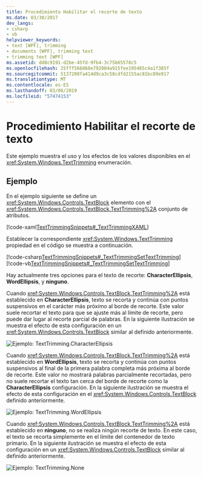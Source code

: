 ```yaml
---
title: Procedimiento Habilitar el recorte de texto
ms.date: 03/30/2017
dev_langs:
- csharp
- vb
helpviewer_keywords:
- text [WPF], trimming
- documents [WPF], trimming text
- trimming text [WPF]
ms.assetid: dd8c9191-d2be-45fd-9fb4-3c75b65578c5
ms.openlocfilehash: 25fff566868e792004a915fee195485c4a1f385f
ms.sourcegitcommit: 5137208fa414d9ca3c58cdfd2155ac81bc89e917
ms.translationtype: MT
ms.contentlocale: es-ES
ms.lasthandoff: 03/06/2019
ms.locfileid: "57474153"
---
```

# <a name="how-to-enable-text-trimming"></a>Procedimiento Habilitar el recorte de texto

Este ejemplo muestra el uso y los efectos de los valores disponibles en el <xref:System.Windows.TextTrimming> enumeración.

## <a name="example"></a>Ejemplo

En el ejemplo siguiente se define un <xref:System.Windows.Controls.TextBlock> elemento con el <xref:System.Windows.Controls.TextBlock.TextTrimming%2A> conjunto de atributos.

[!code-xaml[TextTrimmingSnippets#_TextTrimmingXAML](~/samples/snippets/csharp/VS_Snippets_Wpf/TextTrimmingSnippets/CSharp/Window1.xaml#_texttrimmingxaml)]

Establecer la correspondiente <xref:System.Windows.TextTrimming> propiedad en el código se muestra a continuación.

[!code-csharp[TextTrimmingSnippets#_TextTrimmingSetTextTrimming](~/samples/snippets/csharp/VS_Snippets_Wpf/TextTrimmingSnippets/CSharp/Window1.xaml.cs#_texttrimmingsettexttrimming)]
[!code-vb[TextTrimmingSnippets#_TextTrimmingSetTextTrimming](~/samples/snippets/visualbasic/VS_Snippets_Wpf/TextTrimmingSnippets/VisualBasic/Window1.xaml.vb#_texttrimmingsettexttrimming)]

Hay actualmente tres opciones para el texto de recorte: **CharacterEllipsis**, **WordEllipsis**, y **ninguno**.

Cuando <xref:System.Windows.Controls.TextBlock.TextTrimming%2A> está establecido en **CharacterEllipsis**, texto se recorta y continúa con puntos suspensivos en el carácter más próximo al borde de recorte.  Este valor suele recortar el texto para que se ajuste más al límite de recorte, pero puede dar lugar al recorte parcial de palabras.  En la siguiente ilustración se muestra el efecto de esta configuración en un <xref:System.Windows.Controls.TextBlock> similar al definido anteriormente.

![Ejemplo: TextTrimming.CharacterEllipsis](./media/texttrimming-character.png "TextTrimming_Character")

Cuando <xref:System.Windows.Controls.TextBlock.TextTrimming%2A> está establecido en **WordEllipsis**, texto se recorta y continúa con puntos suspensivos al final de la primera palabra completa más próxima al borde de recorte.  Este valor no mostrará palabras parcialmente recortadas, pero no suele recortar el texto tan cerca del borde de recorte como la **CharacterEllipsis** configuración.  En la siguiente ilustración se muestra el efecto de esta configuración en el <xref:System.Windows.Controls.TextBlock> definido anteriormente.

![Ejemplo: TextTrimming.WordEllipsis](./media/texttrimming-word.png "TextTrimming_Word")

Cuando <xref:System.Windows.Controls.TextBlock.TextTrimming%2A> está establecido en **ninguno**, no se realiza ningún recorte de texto.  En este caso, el texto se recorta simplemente en el límite del contenedor de texto primario.  En la siguiente ilustración se muestra el efecto de esta configuración en un <xref:System.Windows.Controls.TextBlock> similar al definido anteriormente.

![Ejemplo: TextTrimming.None](./media/texttrimming-none.png "TextTrimming_None")
